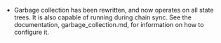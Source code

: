 * Garbage collection has been rewritten, and now operates on all state trees. It is also
  capable of running during chain sync.
  See the documentation, garbage_collection.md, for information on how to configure it.
